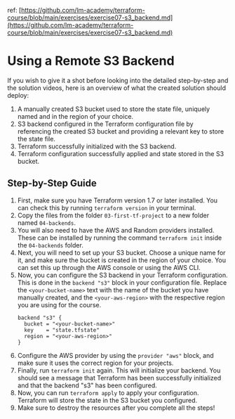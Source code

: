 ref: [https://github.com/lm-academy/terraform-course/blob/main/exercises/exercise07-s3_backend.md](https://github.com/lm-academy/terraform-course/blob/main/exercises/exercise07-s3_backend.md)
# Using a Remote S3 Backend

If you wish to give it a shot before looking into the detailed step-by-step and the solution videos, here is an overview of what the created solution should deploy:

1. A manually created S3 bucket used to store the state file, uniquely named and in the region of your choice.
2. S3 backend configured in the Terraform configuration file by referencing the created S3 bucket and providing a relevant key to store the state file.
3. Terraform successfully initialized with the S3 backend.
4. Terraform configuration successfully applied and state stored in the S3 bucket.

## Step-by-Step Guide

1. First, make sure you have Terraform version 1.7 or later installed. You can check this by running `terraform version` in your terminal.
2. Copy the files from the folder `03-first-tf-project` to a new folder named `04-backends`.
3. You will also need to have the AWS and Random providers installed. These can be installed by running the command `terraform init` inside the `04-backends` folder.
4. Next, you will need to set up your S3 bucket. Choose a unique name for it, and make sure the bucket is created in the region of your choice. You can set this up through the AWS console or using the AWS CLI.
5. Now, you can configure the S3 backend in your Terraform configuration. This is done in the `backend "s3"` block in your configuration file. Replace the `<your-bucket-name>` text with the name of the bucket you have manually created, and the `<your-aws-region>` with the respective region you are using for the course.
    ```
    backend "s3" {
      bucket = "<your-bucket-name>"
      key    = "state.tfstate"
      region = "<your-aws-region>"
    }
    ```
6. Configure the AWS provider by using the `provider "aws"` block, and make sure it uses the correct region for your projects.
7. Finally, run `terraform init` again. This will initialize your backend. You should see a message that Terraform has been successfully initialized and that the backend "s3" has been configured.
8. Now, you can run `terraform apply` to apply your configuration. Terraform will store the state in the S3 bucket you configured.
9. Make sure to destroy the resources after you complete all the steps!

